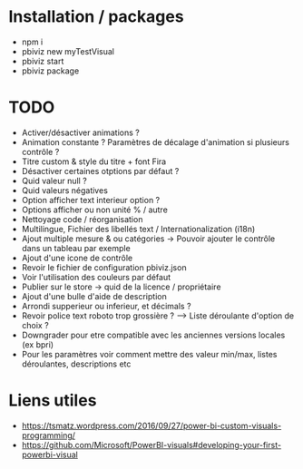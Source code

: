 # Installation / packages
- npm i
- pbiviz new myTestVisual
- pbiviz start
- pbiviz package


# TODO
- Activer/désactiver animations ?
- Animation constante ? Paramètres de décalage d'animation si plusieurs contrôle ?
- Titre custom & style du titre + font Fira
- Désactiver certaines otptions par défaut ?
- Quid valeur null ?
- Quid valeurs négatives
- Option afficher text interieur option ?
- Options afficher ou non unité % / autre
- Nettoyage code / réorganisation
- Multilingue, Fichier des libellés text / Internationalization (i18n)
- Ajout multiple mesure & ou catégories -> Pouvoir ajouter le contrôle dans un tableau par exemple
- Ajout d'une icone de contrôle
- Revoir le fichier de configuration pbiviz.json
- Voir l'utilisation des couleurs par défaut
- Publier sur le store -> quid de la licence / propriétaire
- Ajout d'une bulle d'aide de description
- Arrondi supperieur ou inferieur, et décimals ?
- Revoir police text roboto trop grossière ? --> Liste déroulante d'option de choix ?
- Downgrader pour etre compatible avec les anciennes versions locales (ex bpri)
- Pour les paramètres voir comment mettre des valeur min/max, listes déroulantes, descriptions etc

# Liens utiles
- https://tsmatz.wordpress.com/2016/09/27/power-bi-custom-visuals-programming/
- https://github.com/Microsoft/PowerBI-visuals#developing-your-first-powerbi-visual
